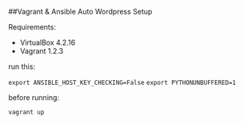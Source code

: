 ##Vagrant &amp; Ansible Auto Wordpress Setup

Requirements:

- VirtualBox 4.2.16
- Vagrant 1.2.3

run this:

`export ANSIBLE_HOST_KEY_CHECKING=False`
`export PYTHONUNBUFFERED=1`

before running:

`vagrant up`
